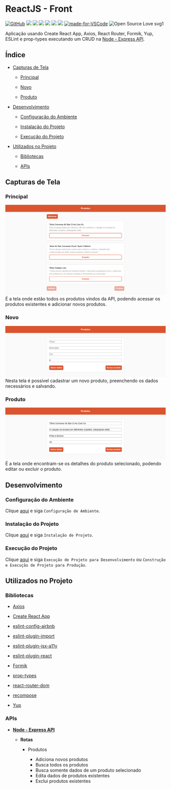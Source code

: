 # ReactJS - Front

[![GitHub](https://img.shields.io/github/license/mashape/apistatus.svg)](https://github.com/osvaldokalvaitir/reactjs-front/blob/master/LICENSE)
![](https://img.shields.io/github/package-json/v/osvaldokalvaitir/reactjs-front.svg)
![](https://img.shields.io/github/last-commit/osvaldokalvaitir/reactjs-front.svg?color=red)
![](https://img.shields.io/github/languages/top/osvaldokalvaitir/reactjs-front.svg?color=yellow)
![](https://img.shields.io/github/languages/count/osvaldokalvaitir/reactjs-front.svg?color=lightgrey)
![](https://img.shields.io/github/languages/code-size/osvaldokalvaitir/reactjs-front.svg)
![](https://img.shields.io/github/repo-size/osvaldokalvaitir/reactjs-front.svg?color=blueviolet)
[![made-for-VSCode](https://img.shields.io/badge/Made%20for-VSCode-1f425f.svg)](https://code.visualstudio.com/)
![Open Source Love svg1](https://badges.frapsoft.com/os/v1/open-source.svg?v=103)

Aplicação usando Create React App, Axios, React Router, Formik, Yup, ESLint e prop-types executando um CRUD na [Node - Express API](https://github.com/osvaldokalvaitir/node-express-api).

## Índice

- [Capturas de Tela](#capturas-de-tela)

  - [Principal](#principal)

  - [Novo](#novo)

  - [Produto](#produto)

- [Desenvolvimento](#desenvolvimento)

  - [Configuração do Ambiente](#configuração-do-ambiente)

  - [Instalação do Projeto](#instalação-do-projeto)

  - [Execução do Projeto](#execução-do-projeto)

- [Utilizados no Projeto](#utilizados-no-projeto)

  - [Bibliotecas](#bibliotecas)

  - [APIs](#apis)

## Capturas de Tela

### Principal

![Main](/assets/main.png)
É a tela onde estão todos os produtos vindos da API, podendo acessar os produtos existentes e adicionar novos produtos.

### Novo

![New](/assets/new.png)
Nesta tela é possível cadastrar um novo produto, preenchendo os dados necessários e salvando.

### Produto

![Product](/assets/product.png)
É a tela onde encontram-se os detalhes do produto selecionado, podendo editar ou excluir o produto.

## Desenvolvimento

### Configuração do Ambiente

Clique [aqui](https://github.com/osvaldokalvaitir/projects-settings/blob/master/README.md) e siga `Configuração de Ambiente`.

### Instalação do Projeto

Clique [aqui](https://github.com/osvaldokalvaitir/projects-settings/blob/master/nodejs/nodejs.md) e siga `Instalação de Projeto`.

### Execução do Projeto

Clique [aqui](https://github.com/osvaldokalvaitir/projects-settings/blob/master/nodejs/libs/create-react-app.md) e siga `Execução de Projeto para Desenvolvimento` ou `Construção e Execução de Projeto para Produção`.

## Utilizados no Projeto

### Bibliotecas

- [Axios](https://github.com/osvaldokalvaitir/projects-settings/blob/master/nodejs/libs/axios.md)

- [Create React App](https://github.com/osvaldokalvaitir/projects-settings/blob/master/nodejs/libs/create-react-app.md)

- [eslint-config-airbnb](https://github.com/osvaldokalvaitir/projects-settings/blob/master/nodejs/libs/eslint-config-airbnb.md)

- [eslint-plugin-import](https://github.com/osvaldokalvaitir/projects-settings/blob/master/nodejs/libs/eslint-plugin-import.md)

- [eslint-plugin-jsx-a11y](https://github.com/osvaldokalvaitir/projects-settings/blob/master/nodejs/libs/eslint-plugin-jsx-a11y.md)

- [eslint-plugin-react](https://github.com/osvaldokalvaitir/projects-settings/blob/master/nodejs/libs/eslint-plugin-react.md)

- [Formik](https://github.com/osvaldokalvaitir/projects-settings/blob/master/nodejs/libs/formik.md)

- [prop-types](https://github.com/osvaldokalvaitir/projects-settings/blob/master/nodejs/libs/prop-types.md)

- [react-router-dom](https://github.com/osvaldokalvaitir/projects-settings/blob/master/nodejs/libs/react-router-dom.md)

- [recompose](https://github.com/osvaldokalvaitir/projects-settings/blob/master/nodejs/libs/recompose.md)

- [Yup](https://github.com/osvaldokalvaitir/projects-settings/blob/master/nodejs/libs/yup.md)

### APIs

- **[Node - Express API](https://github.com/osvaldokalvaitir/node-express-api)**

  - **Rotas**

    - Produtos

      - Adiciona novos produtos
      - Busca todos os produtos
      - Busca somente dados de um produto selecionado
      - Edita dados de produtos existentes
      - Exclui produtos existentes
